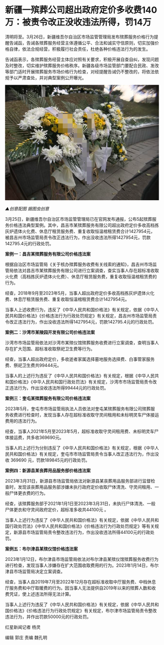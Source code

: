 # 新疆一殡葬公司超出政府定价多收费140万：被责令改正没收违法所得，罚14万

清明将至。3月26日，新疆维吾尔自治区市场监管管理局发布殡葬服务价格行为提醒告诫函，告诫各殡葬服务经营主体遵循公平、合法和诚实守信原则，切实加强价格自律，依法合规经营，积极履行社会责任，杜绝各种价格违法行为的发生。

告诫函表示，各殡葬服务经营主体应对照有关要求，积极开展自查自纠，发现问题及时整改，切实维护殡葬服务价格秩序。新疆各级市场监管部门要配合民政、发改等部门适时开展殡葬服务市场价格行为检查，对经提醒告诫仍不整改的，将依法依规予以严肃查处，并对典型案例公开曝光。

![174c9ea1b65f674384b6ec0b0f4fed56.jpg](https://raw.githubusercontent.com/qqhsx/qqnews_image/main/2024/03/27/新疆一殡葬公司超出政府定价多收费140万：被责令改正没收违法所得，罚14万/174c9ea1b65f674384b6ec0b0f4fed56.jpg)

_▲创意配图 据图虫创意_

3月25日，新疆维吾尔自治区市场监管管理局已在官网发布通报，公布5起殡葬服务价格违法典型案例。其中，昌吉市某殡葬服务有限公司超出政府定价多收高档拣灰炉遗体火化费、休息厅租赁服务费、重复收取恒温棺租赁费合计1427954元，被昌吉州市场监管局责令改正违法行为，作出没收违法所得1427954元，罚款142795.4元的行政处罚。

**案例一：昌吉某殡葬服务有限公司价格违法案**

根据自治区市场监管局《关于核办殡葬服务收费有关线索的通知》，昌吉州市场监管局依法对昌吉市某殡葬服务有限公司进行立案调查，查实当事人存在超标准收取火化费（高档拣灰炉遗体火化费）、休息厅租赁服务费，重复收取恒温棺租赁费的行为。

经查，2018年9月至2023年5月，当事人超出政府定价多收高档拣灰炉遗体火化费、休息厅租赁服务费、重复收取恒温棺租赁费合计1427954元。

当事人上述收费行为，违反了《中华人民共和国价格法》有关规定，依据《中华人民共和国价格法》《价格违法行为行政处罚规定》有关规定，昌吉州市场监管局责令改正违法行为，作出没收违法所得1427954元，罚款142795.4元的行政处罚。

**案例二：沙湾市某陵园开发有限公司价格违法案**

沙湾市市场监管局依法对沙湾市某殡仪馆殡葬服务收费进行立案调查，查明当事人存在扩大范围、超标准收取祭祀卫生费等行为。

经查，当事人超出政府定价，多收逝者家属选择墓地服务选择费、白事管家服务费、祭祀卫生费共99444元。

当事人的上述行为违反了《中华人民共和国价格法》有关规定，根据《中华人民共和国价格法》《中华人民共和国行政处罚法》有关规定，沙湾市市场监管局责令改正违法行为，作出没收违法所得99444元的行政处罚。

**案例三：奎屯某殡葬服务有限公司价格违法案**

2023年5月，奎屯市市场监管局执法人员依法对奎屯某殡葬服务有限公司殡葬服务收费进行检查时，发现当事人存在超标准收取守灵间租用和未标明灵车尸体接运费用的违法行为。

经查，当事人2021年5月至2023年5月，超标准收取守灵间租用费、未标明灵车尸体接运费，共多收369690元。

当事人的上述行为分别违反了《中华人民共和国价格法》有关规定，根据《中华人民共和国价格法》有关规定，奎屯市市场监管局责令当事人改正违法行为，作出没收
369690 元，罚款189845元的行政处罚。

**案例四：新源县某丧葬用品服务部价格违法案**

2023年3月31日，新源县市场监管局依法对新源县某丧葬用品服务部进行监督检查时，发现该丧葬用品服务部涉嫌未执行政府定价收取尸体清洗、守灵间租用、一般尸体更衣费的行为。

经查，该殡葬服务部于2021年1月1日至2023年3月31日，未执行尸体清洗、一般尸体更衣和守灵间政府定价，超标准多收共44100元 。

当事人上述行为违反了《中华人民共和国价格法》有关规定，依据《中华人民共和国行政处罚法》《中华人民共和国价格法》《价格违法行为行政处罚规定》等有关规定，新源县市场监管局责令整改违法行为，作出没收违法所得44100元的行政处罚。

**案例五：布尔津县某殡仪馆价格违法案**

2023年1月12日，布尔津县市场监管局依法对布尔津县某殡仪馆殡葬服务收费行为进行检查，发现当事人涉嫌存在扩大范围收取费用的行为。2023年1月14日，布尔津县市场监管局决定立案调查。

经查，当事人自2019年7月至2022年12月存在超标准收取中厅服务费、中档休息厅服务费和中厅取暖费的行为。因当事人无法提供自2019年以来的殡葬人数和收费凭证，使上述违法所得无法计算。

当事人上述行为违反了《中华人民共和国价格法》有关规定，依据《中华人民共和国价格法》《价格违法行为行政处罚规定》有关规定，布尔津市场监管局责令整改违法行为，并作出罚款50000元的行政处罚。

红星新闻记者 杨灵

编辑 郭庄 责编 魏孔明

